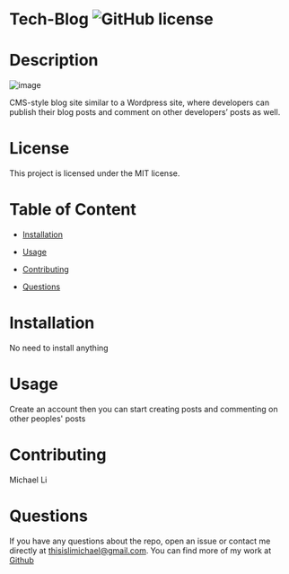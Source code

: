 # Tech-Blog ![GitHub license](https://img.shields.io/badge/license-MIT-blue.svg)


# Description
![image](https://user-images.githubusercontent.com/90745029/148017490-a3cf95fa-18c1-4ac2-9717-283fbad0d92d.png)

CMS-style blog site similar to a Wordpress site, where developers can publish their blog posts and comment on other developers’ posts as well. 

# License
This project is licensed under the MIT license.

# Table of Content

* [Installation](#installation)

* [Usage](#usage)

* [Contributing](#contributing)

* [Questions](#questions)

# Installation
No need to install anything

# Usage
Create an account then you can start creating posts and commenting on other peoples' posts

# Contributing
Michael Li

# Questions 
If you have any questions about the repo, open an issue or contact me directly at thisislimichael@gmail.com. 
You can find more of my work at [Github](https://github.com/limichael97)